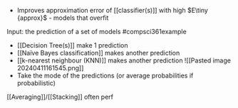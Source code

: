 - Improves approximation error of [[classifier(s)]] with high $E\tiny {approx}$ - models that overfit

Input: the prediction of a set of models
#compsci361example 
- [[Decision Tree(s)]] make 1 prediction
- [[Naïve Bayes classification]] makes another prediction
- [[k-nearest neighbour (KNN)]] makes another prediction
![[Pasted image 20240411161545.png]]
- Take the mode of the predictions (or average probabilities if probabilistic)

[[Averaging]]/[[Stacking]] often perf